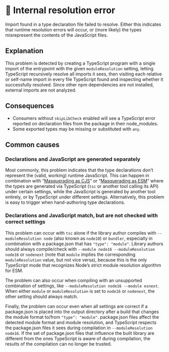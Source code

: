 # 🥴 Internal resolution error

Import found in a type declaration file failed to resolve. Either this indicates that runtime resolution errors will occur, or (more likely) the types misrepresent the contents of the JavaScript files.

## Explanation

This problem is detected by creating a TypeScript program with a single import of the entrypoint with the given `moduleResolution` setting, letting TypeScript recursively resolve all imports it sees, then visiting each relative or self-name import in every file TypeScript found and inspecting whether it successfully resolved. Since other npm dependencies are not installed, external imports are not analyzed.

## Consequences

* Consumers without `skipLibCheck` enabled will see a TypeScript error reported on declaration files from the package in their node_modules.
* Some exported types may be missing or substituted with `any`.

## Common causes

### Declarations and JavaScript are generated separately

Most commonly, this problem indicates that the type declarations don’t represent the (valid, working) runtime JavaScript. This can happen in combination with “[Masquerading as CJS](./FalseCJS.md)” or “[Masquerading as ESM](./FalseESM.md)” where the types are generated via TypeScript (`tsc` or another tool calling its API) under certain settings, while the JavaScript is generated by another tool entirely, or by TypeScript under different settings. Alternatively, this problem is easy to trigger when hand-authoring type declarations.

### Declarations and JavaScript match, but are not checked with correct settings

This problem can occur with `tsc` alone if the library author compiles with `--moduleResolution node` (also known as `node10`) or `bundler`, especially in combination with a package.json that has `"type": "module"`. Library authors should always compile/check with `--module node16 --moduleResolution node16` or `nodenext` (note that `module` implies the corresponding `moduleResolution` value, but not vice versa), because this is the only TypeScript mode that recognizes Node’s strict module resolution algorithm for ESM.

The problem can also occur when compiling with an unsupported combination of settings, like `--moduleResolution node16 --module esnext`. When either `module` or `moduleResolution` is set to `node16` or `nodenext`, the other setting should always match.

Finally, the problem can occur even when all settings are correct if a package.json is placed into the output directory after a build that changes the module format to/from `"type": "module"`. package.json files affect the detected module format and module resolution, and TypeScript respects the package.json files it sees during compilation in `--moduleResolution node16`. If the set of package.json files that influence the built library are different from the ones TypeScript is aware of during compilation, the results of the compilation can no longer be trusted.
